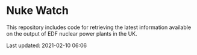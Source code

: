 # Nuke Watch

This repository includes code for retrieving the latest information available on the output of EDF nuclear power plants in the UK.

Last updated: 2021-02-10 06:06